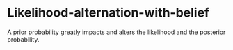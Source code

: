 # Likelihood-alternation-with-belief
A prior probability greatly impacts and alters the likelihood and the posterior probability. 
